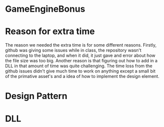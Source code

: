 # GameEngineBonus


# Reason for extra time

The reason we needed the extra time is for some different reasons. Firstly, github was giving some issues while in class, the repository wasn't connecting to the laptop, and when it did, it just gave and error about how the file size was too big. Another reason is that figuring out how to add in a DLL in that amount of time was quite challenging. The time loss from the github issues didn't give much time to work on anything except a small bit of the primative asset's and a idea of how to implement the design element.


# Design Pattern


# DLL
